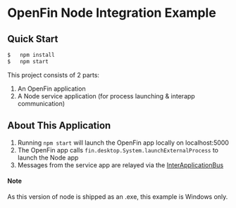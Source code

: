 # OpenFin Node Integration Example

## Quick Start
```javascript
$   npm install
$   npm start
```

This project consists of 2 parts:
1. An OpenFin application
2. A Node service application (for process launching & interapp communication)

## About This Application

1. Running `npm start` will launch the OpenFin app locally on localhost:5000
2. The OpenFin app calls `fin.desktop.System.launchExternalProcess` to launch the Node app
3. Messages from the service app are relayed via the [InterApplicationBus](http://cdn.openfin.co/jsdocs/stable/fin.desktop.module_InterApplicationBus.html)

#### Note
As this version of node is shipped as an .exe, this example is Windows only.